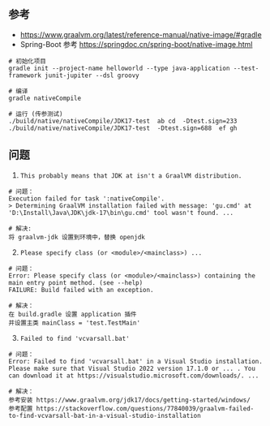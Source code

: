 ## 参考
- https://www.graalvm.org/latest/reference-manual/native-image/#gradle
- Spring-Boot 参考 https://springdoc.cn/spring-boot/native-image.html
```shell
# 初始化项目
gradle init --project-name helloworld --type java-application --test-framework junit-jupiter --dsl groovy

# 编译
gradle nativeCompile

# 运行 (传参测试)
./build/native/nativeCompile/JDK17-test  ab cd  -Dtest.sign=233
./build/native/nativeCompile/JDK17-test  -Dtest.sign=688  ef gh
```

## 问题
1. `This probably means that JDK at isn't a GraalVM distribution.`
```shell
# 问题：
Execution failed for task ':nativeCompile'.
> Determining GraalVM installation failed with message: 'gu.cmd' at 'D:\Install\Java\JDK\jdk-17\bin\gu.cmd' tool wasn't found. ...

# 解决:
将 graalvm-jdk 设置到环境中，替换 openjdk
```

2. `Please specify class (or <module>/<mainclass>) ...`
```shell
# 问题：
Error: Please specify class (or <module>/<mainclass>) containing the main entry point method. (see --help)
FAILURE: Build failed with an exception.

# 解决：
在 build.gradle 设置 application 插件
并设置主类 mainClass = 'test.TestMain'
```

3. `Failed to find 'vcvarsall.bat'`
```shell
# 问题：
Error: Failed to find 'vcvarsall.bat' in a Visual Studio installation.
Please make sure that Visual Studio 2022 version 17.1.0 or ... . You can download it at https://visualstudio.microsoft.com/downloads/. ...

# 解决：
参考安装 https://www.graalvm.org/jdk17/docs/getting-started/windows/
参考配置 https://stackoverflow.com/questions/77840039/graalvm-failed-to-find-vcvarsall-bat-in-a-visual-studio-installation
```
